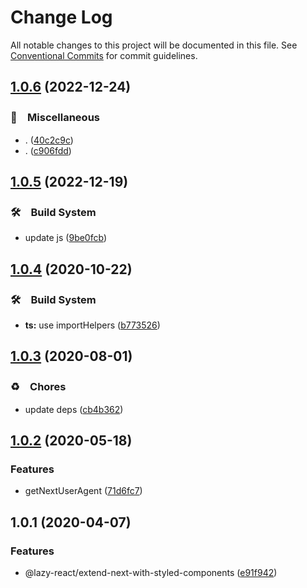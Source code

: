 # Change Log

All notable changes to this project will be documented in this file.
See [Conventional Commits](https://conventionalcommits.org) for commit guidelines.

## [1.0.6](https://github.com/bluelovers/ws-react/compare/@lazy-react/extend-next-with-styled-components@1.0.5...@lazy-react/extend-next-with-styled-components@1.0.6) (2022-12-24)



### 🔖　Miscellaneous

* . ([40c2c9c](https://github.com/bluelovers/ws-react/commit/40c2c9c4660a2df146fe2536d46d9c663c5417af))
* . ([c906fdd](https://github.com/bluelovers/ws-react/commit/c906fdd6c200709740adfcc1ff6aec4b4b752189))



## [1.0.5](https://github.com/bluelovers/ws-react/compare/@lazy-react/extend-next-with-styled-components@1.0.4...@lazy-react/extend-next-with-styled-components@1.0.5) (2022-12-19)



### 🛠　Build System

* update js ([9be0fcb](https://github.com/bluelovers/ws-react/commit/9be0fcb8a5a661758d9eed87694f44044b39ec2e))



## [1.0.4](https://github.com/bluelovers/ws-react/compare/@lazy-react/extend-next-with-styled-components@1.0.3...@lazy-react/extend-next-with-styled-components@1.0.4) (2020-10-22)


### 🛠　Build System

* **ts:** use importHelpers ([b773526](https://github.com/bluelovers/ws-react/commit/b7735267ce68e73a469feb384ac9ef7982ab741b))





## [1.0.3](https://github.com/bluelovers/ws-react/compare/@lazy-react/extend-next-with-styled-components@1.0.2...@lazy-react/extend-next-with-styled-components@1.0.3) (2020-08-01)


### ♻️　Chores

* update deps ([cb4b362](https://github.com/bluelovers/ws-react/commit/cb4b3628055a502fa0a7a51ce08541a9a723262e))





## [1.0.2](https://github.com/bluelovers/ws-react/compare/@lazy-react/extend-next-with-styled-components@1.0.1...@lazy-react/extend-next-with-styled-components@1.0.2) (2020-05-18)


### Features

* getNextUserAgent ([71d6fc7](https://github.com/bluelovers/ws-react/commit/71d6fc73e2854605d6d2e7f7b7ace05c94f594b1))





## 1.0.1 (2020-04-07)


### Features

* @lazy-react/extend-next-with-styled-components ([e91f942](https://github.com/bluelovers/ws-react/commit/e91f94267fe6eef38d8820908982da1351bb2de1))
